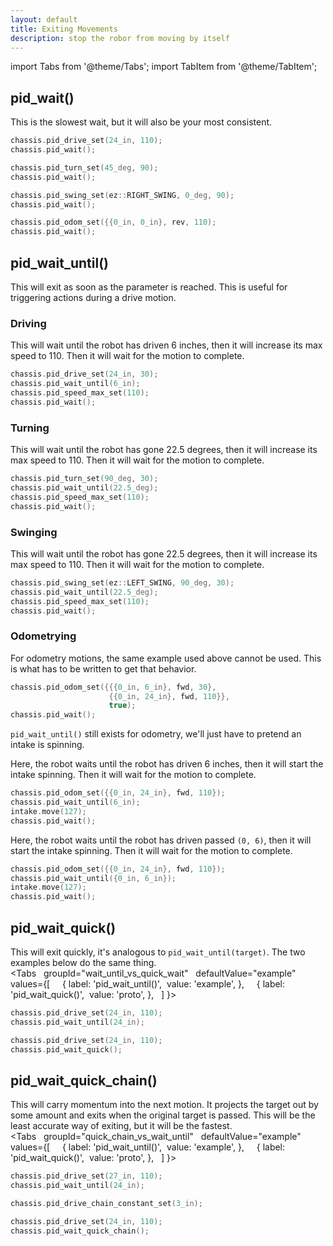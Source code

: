 ```yaml
---
layout: default
title: Exiting Movements
description: stop the robor from moving by itself
---
```

import Tabs from '@theme/Tabs';
import TabItem from '@theme/TabItem';


## pid_wait()
This is the slowest wait, but it will also be your most consistent.  
```cpp
chassis.pid_drive_set(24_in, 110);
chassis.pid_wait();

chassis.pid_turn_set(45_deg, 90);
chassis.pid_wait();

chassis.pid_swing_set(ez::RIGHT_SWING, 0_deg, 90);
chassis.pid_wait();

chassis.pid_odom_set({{0_in, 0_in}, rev, 110);
chassis.pid_wait();
```

## pid_wait_until()
This will exit as soon as the parameter is reached.  This is useful for triggering actions during a drive motion.  

### Driving
This will wait until the robot has driven 6 inches, then it will increase its max speed to 110.  Then it will wait for the motion to complete.   
```cpp
chassis.pid_drive_set(24_in, 30);
chassis.pid_wait_until(6_in);
chassis.pid_speed_max_set(110);
chassis.pid_wait();
```

### Turning
This will wait until the robot has gone 22.5 degrees, then it will increase its max speed to 110.  Then it will wait for the motion to complete.   
```cpp
chassis.pid_turn_set(90_deg, 30);
chassis.pid_wait_until(22.5_deg);
chassis.pid_speed_max_set(110);
chassis.pid_wait();
```

### Swinging
This will wait until the robot has gone 22.5 degrees, then it will increase its max speed to 110.  Then it will wait for the motion to complete.   
```cpp
chassis.pid_swing_set(ez::LEFT_SWING, 90_deg, 30);
chassis.pid_wait_until(22.5_deg);
chassis.pid_speed_max_set(110);
chassis.pid_wait();
```

### Odometrying
For odometry motions, the same example used above cannot be used.  This is what has to be written to get that behavior.  
```cpp
chassis.pid_odom_set({{{0_in, 6_in}, fwd, 30},
                      {{0_in, 24_in}, fwd, 110}},
                      true);
chassis.pid_wait();
```

`pid_wait_until()` still exists for odometry, we'll just have to pretend an intake is spinning.  

Here, the robot waits until the robot has driven 6 inches, then it will start the intake spinning.  Then it will wait for the motion to complete.  
```cpp
chassis.pid_odom_set({{0_in, 24_in}, fwd, 110});
chassis.pid_wait_until(6_in);
intake.move(127);
chassis.pid_wait();
```

Here, the robot waits until the robot has driven passed `(0, 6)`, then it will start the intake spinning.  Then it will wait for the motion to complete.  
```cpp
chassis.pid_odom_set({{0_in, 24_in}, fwd, 110});
chassis.pid_wait_until({0_in, 6_in});
intake.move(127);
chassis.pid_wait();
```

## pid_wait_quick()
This will exit quickly, it's analogous to `pid_wait_until(target)`.  The two examples below do the same thing.  
<Tabs
  groupId="wait_until_vs_quick_wait"
  defaultValue="example"
  values={[
    { label: 'pid_wait_until()',  value: 'example', },
    { label: 'pid_wait_quick()',  value: 'proto', },
  ]
}>

<TabItem value="example">

```cpp
chassis.pid_drive_set(24_in, 110);
chassis.pid_wait_until(24_in);
```
</TabItem>


<TabItem value="proto">

```cpp
chassis.pid_drive_set(24_in, 110);
chassis.pid_wait_quick();
```
</TabItem>
</Tabs>

## pid_wait_quick_chain()
This will carry momentum into the next motion.  It projects the target out by some amount and exits when the original target is passed.  This will be the least accurate way of exiting, but it will be the fastest.  
<Tabs
  groupId="quick_chain_vs_wait_until"
  defaultValue="example"
  values={[
    { label: 'pid_wait_until()',  value: 'example', },
    { label: 'pid_wait_quick()',  value: 'proto', },
  ]
}>

<TabItem value="example">

```cpp
chassis.pid_drive_set(27_in, 110);
chassis.pid_wait_until(24_in);
```
</TabItem>


<TabItem value="proto">

```cpp
chassis.pid_drive_chain_constant_set(3_in);

chassis.pid_drive_set(24_in, 110);
chassis.pid_wait_quick_chain();
```
</TabItem>
</Tabs>